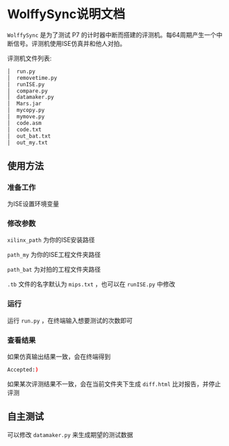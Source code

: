 # WolffySync说明文档

`WolffySync` 是为了测试 P7 的计时器中断而搭建的评测机。每64周期产生一个中断信号。评测机使用ISE仿真并和他人对拍。

评测机文件列表:

```bash
│  run.py
│  removetime.py
│  runISE.py
│  compare.py
│  datamaker.py
│  Mars.jar
│  mycopy.py
│  mymove.py
│  code.asm
│  code.txt
│  out_bat.txt
│  out_my.txt
```

## 使用方法

### 准备工作

为ISE设置环境变量

### 修改参数

`xilinx_path` 为你的ISE安装路径

`path_my` 为你的ISE工程文件夹路径

`path_bat` 为对拍的工程文件夹路径

`.tb` 文件的名字默认为 `mips.txt` ，也可以在 `runISE.py` 中修改

### 运行

运行 `run.py` ，在终端输入想要测试的次数即可

### 查看结果

如果仿真输出结果一致，会在终端得到 

```bash
Accepted:)
```

如果某次评测结果不一致，会在当前文件夹下生成 `diff.html` 比对报告，并停止评测

## 自主测试

可以修改 `datamaker.py` 来生成期望的测试数据
